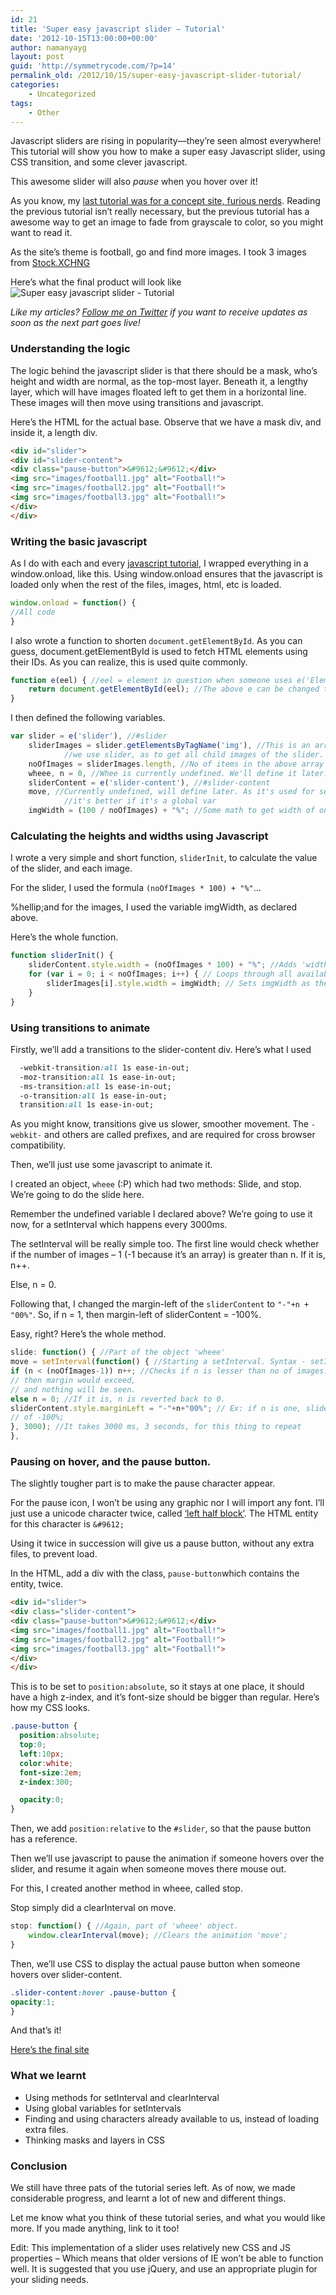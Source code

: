```yaml
---
id: 21
title: 'Super easy javascript slider – Tutorial'
date: '2012-10-15T13:00:00+00:00'
author: namanyayg
layout: post
guid: 'http://symmetrycode.com/?p=14'
permalink_old: /2012/10/15/super-easy-javascript-slider-tutorial/
categories:
    - Uncategorized
tags:
    - Other
---
```


Javascript sliders are rising in popularity—they’re seen almost everywhere! This tutorial will show you how to make a super easy Javascript slider, using CSS transition, and some clever javascript.

This awesome slider will also *pause* when you hover over it!

As you know, my [last tutorial was for a concept site, furious nerds](http://nmn.gl/blog/setting-base-making-minimal-website/). Reading the previous tutorial isn’t really necessary, but the previous tutorial has a awesome way to get an image to fade from grayscale to color, so you might want to read it.

As the site’s theme is football, go and find more images. I took 3 images from [Stock.XCHNG](http://sxc.hu)

Here’s what the final product will look like   
![Super easy javascript slider - Tutorial](http://i.symmetrycode.com/Making-a-pure-CSS-image-slider-or-carousel.png "Super easy javascript slider - Tutorial")

*Like my articles? [Follow me on Twitter](http://twitter.com/namanyayg) if you want to receive updates as soon as the next part goes live!*

### Understanding the logic

The logic behind the javascript slider is that there should be a mask, who’s height and width are normal, as the top-most layer. Beneath it, a lengthy layer, which will have images floated left to get them in a horizontal line. These images will then move using transitions and javascript.

Here’s the HTML for the actual base. Observe that we have a mask div, and inside it, a length div.

```html
<div id="slider">
<div id="slider-content">
<div class="pause-button">&#9612;&#9612;</div>
<img src="images/football1.jpg" alt="Football!">
<img src="images/football2.jpg" alt="Football!">
<img src="images/football3.jpg" alt="Football!">
</div>
</div>
```

### Writing the basic javascript

As I do with each and every [javascript tutorial](http://nmn.gl/blog/category/javascript/), I wrapped everything in a window.onload, like this. Using window.onload ensures that the javascript is loaded only when the rest of the files, images, html, etc is loaded.

```js
window.onload = function() {
//All code
}
```

I also wrote a function to shorten `document.getElementById`. As you can guess, document.getElementById is used to fetch HTML elements using their IDs. As you can realize, this is used quite commonly.

```js
function e(eel) { //eel = element in question when someone uses e('ElementName'). You can use anything here
    return document.getElementById(eel); //The above e can be changed too, maybe to a dollar sign?
}
```

I then defined the following variables.

```js
var slider = e('slider'), //#slider
    sliderImages = slider.getElementsByTagName('img'), //This is an array. Instead of document,
            //we use slider, as to get all child images of the slider.
    noOfImages = sliderImages.length, //No of items in the above array
    wheee, n = 0, //Whee is currently undefined. We'll define it later.
    sliderContent = e('slider-content'), //#slider-content
    move, //Currently undefined, will define later. As it's used for setInterval,
            //it's better if it's a global var
    imgWidth = (100 / noOfImages) + "%"; //Some math to get width of one image.
```

### Calculating the heights and widths using Javascript

I wrote a very simple and short function, `sliderInit`, to calculate the value of the slider, and each image.

For the slider, I used the formula `(noOfImages * 100) + "%"`…

%hellip;and for the images, I used the variable imgWidth, as declared above.

Here’s the whole function.

```js
function sliderInit() {
    sliderContent.style.width = (noOfImages * 100) + "%"; //Adds 'width' using inline CSS.
    for (var i = 0; i < noOfImages; i++) { // Loops through all available images
        sliderImages[i].style.width = imgWidth; // Sets imgWidth as the width of each image in the slider
    }
}
```

### Using transitions to animate

Firstly, we’ll add a transitions to the slider-content div. Here’s what I used

```css
  -webkit-transition:all 1s ease-in-out;
  -moz-transition:all 1s ease-in-out;
  -ms-transition:all 1s ease-in-out;
  -o-transition:all 1s ease-in-out;
  transition:all 1s ease-in-out;
```

As you might know, transitions give us slower, smoother movement. The `-webkit-` and others are called prefixes, and are required for cross browser compatibility.

Then, we’ll just use some javascript to animate it.

I created an object, `wheee` (:P) which had two methods: Slide, and stop. We’re going to do the slide here.

Remember the undefined variable I declared above? We’re going to use it now, for a setInterval which happens every 3000ms.

The setInterval will be really simple too. The first line would check whether if the number of images – 1 (-1 because it’s an array) is greater than n. If it is, n++.

Else, n = 0.

Following that, I changed the margin-left of the `sliderContent` to `"-"+n + "00%"`. So, if n = 1, then margin-left of sliderContent = -100%.

Easy, right? Here’s the whole method.

```js
slide: function() { //Part of the object 'wheee'
move = setInterval(function() { //Starting a setInterval. Syntax - setInterval(functionName(), timeInMs)
if (n < (noOfImages-1)) n++; //Checks if n is lesser than no of images. If it gets greater,
// then margin would exceed,
// and nothing will be seen.
else n = 0; //If it is, n is reverted back to 0.
sliderContent.style.marginLeft = "-"+n+"00%"; // Ex: if n is one, slider-content has a margin-left
// of -100%;
}, 3000); //It takes 3000 ms, 3 seconds, for this thing to repeat
},
```

### Pausing on hover, and the pause button.

The slightly tougher part is to make the pause character appear.

For the pause icon, I won’t be using any graphic nor I will import any font. I’ll just use a unicode character twice, called [‘left half block’](http://www.fileformat.info/info/unicode/char/258c/index.htm). The HTML entity for this character is `&#9612;`

Using it twice in succession will give us a pause button, without any extra files, to prevent load.

In the HTML, add a div with the class, `pause-button`which contains the entity, twice.

```html
<div id="slider">
<div class="slider-content">
<div class="pause-button">&#9612;&#9612;</div>
<img src="images/football1.jpg" alt="Football!">
<img src="images/football2.jpg" alt="Football!">
<img src="images/football3.jpg" alt="Football!">
</div>
</div>
```

This is to be set to `position:absolute`, so it stays at one place, it should have a high z-index, and it’s font-size should be bigger than regular. Here’s how my CSS looks.

```css
.pause-button {
  position:absolute;
  top:0;
  left:10px;
  color:white;
  font-size:2em;
  z-index:300;

  opacity:0;
}
```

Then, we add `position:relative` to the `#slider`, so that the pause button has a reference.

Then we’ll use javascript to pause the animation if someone hovers over the slider, and resume it again when someone moves there mouse out.

For this, I created another method in wheee, called stop.

Stop simply did a clearInterval on move.

```js
stop: function() { //Again, part of 'wheee' object.
    window.clearInterval(move); //Clears the animation 'move';
}
```

Then, we’ll use CSS to display the actual pause button when someone hovers over slider-content.

```css
.slider-content:hover .pause-button {
opacity:1;
}
```

And that’s it!

[Here’s the final site](http://demos.namanyayg.com/furiousnerds)

### What we learnt

- Using methods for setInterval and clearInterval
- Using global variables for setIntervals
- Finding and using characters already available to us, instead of loading extra files.
- Thinking masks and layers in CSS

### Conclusion

We still have three pats of the tutorial series left. As of now, we made considerable progress, and learnt a lot of new and different things.

Let me know what you think of these tutorial series, and what you would like more. If you made anything, link to it too!

Edit: This implementation of a slider uses relatively new CSS and JS properties – Which means that older versions of IE won’t be able to function well. It is suggested that you use jQuery, and use an appropriate plugin for your sliding needs.